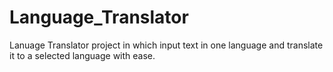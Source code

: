 # Language_Translator
Lanuage Translator project in which input text in one language and translate it to a selected language with ease.
